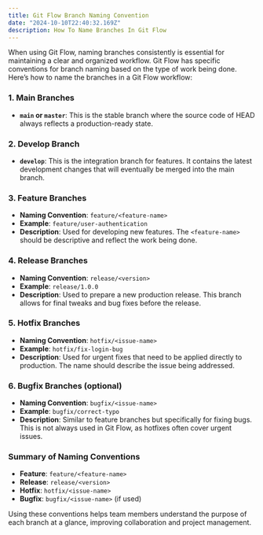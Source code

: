 ```yaml
---
title: Git Flow Branch Naming Convention
date: "2024-10-10T22:40:32.169Z"
description: How To Name Branches In Git Flow
---
```


When using Git Flow, naming branches consistently is essential for maintaining a clear and organized workflow. Git Flow has specific conventions for branch naming based on the type of work being done. Here’s how to name the branches in a Git Flow workflow:

### 1. **Main Branches**
- **`main` or `master`**: This is the stable branch where the source code of HEAD always reflects a production-ready state.

### 2. **Develop Branch**
- **`develop`**: This is the integration branch for features. It contains the latest development changes that will eventually be merged into the main branch.

### 3. **Feature Branches**
- **Naming Convention**: `feature/<feature-name>`
- **Example**: `feature/user-authentication`
- **Description**: Used for developing new features. The `<feature-name>` should be descriptive and reflect the work being done.

### 4. **Release Branches**
- **Naming Convention**: `release/<version>`
- **Example**: `release/1.0.0`
- **Description**: Used to prepare a new production release. This branch allows for final tweaks and bug fixes before the release.

### 5. **Hotfix Branches**
- **Naming Convention**: `hotfix/<issue-name>`
- **Example**: `hotfix/fix-login-bug`
- **Description**: Used for urgent fixes that need to be applied directly to production. The name should describe the issue being addressed.

### 6. **Bugfix Branches (optional)**
- **Naming Convention**: `bugfix/<issue-name>`
- **Example**: `bugfix/correct-typo`
- **Description**: Similar to feature branches but specifically for fixing bugs. This is not always used in Git Flow, as hotfixes often cover urgent issues.

### Summary of Naming Conventions
- **Feature**: `feature/<feature-name>`
- **Release**: `release/<version>`
- **Hotfix**: `hotfix/<issue-name>`
- **Bugfix**: `bugfix/<issue-name>` (if used)

Using these conventions helps team members understand the purpose of each branch at a glance, improving collaboration and project management.